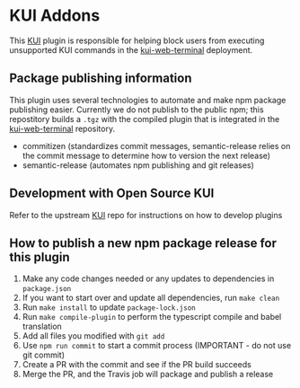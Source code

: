 # KUI Addons

This [KUI](https://github.com/kubernetes-sigs/kui) plugin is responsible for helping block users from executing unsupported KUI commands in the [kui-web-terminal](https://github.com/open-cluster-management/kui-web-terminal) deployment.

## Package publishing information
This plugin uses several technologies to automate and make npm package publishing easier.  Currently we do not publish to the public npm; this repostitory builds a `.tgz` with the compiled plugin that is integrated in the [kui-web-terminal](https://github.com/open-cluster-management/kui-web-terminal) repository.

- commitizen (standardizes commit messages, semantic-release relies on the commit message to determine how to version the next release)
- semantic-release (automates npm publishing and git releases)

## Development with Open Source KUI
Refer to the upstream [KUI](https://github.com/kubernetes-sigs/kui) repo for instructions on how to develop plugins

## How to publish a new npm package release for this plugin
1. Make any code changes needed or any updates to dependencies in `package.json`
2. If you want to start over and update all dependencies, run `make clean`
3. Run `make install` to update `package-lock.json`
4. Run `make compile-plugin` to perform the typescript compile and babel translation
5. Add all files you modified with `git add`
6. Use `npm run commit` to start a commit process (IMPORTANT - do not use git commit)
7. Create a PR with the commit and see if the PR build succeeds
8. Merge the PR, and the Travis job will package and publish a release
